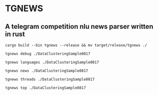 # TGNEWS

## A telegram competition nlu news parser written in rust

```
cargo build --bin tgnews --release && mv target/release/tgnews ./

tgnews debug ./DataClusteringSample0817

tgnews languages ./DataClusteringSample0817

tgnews news ./DataClusteringSample0817

tgnews threads ./DataClusteringSample0817

tgnews top ./DataClusteringSample0817

```


